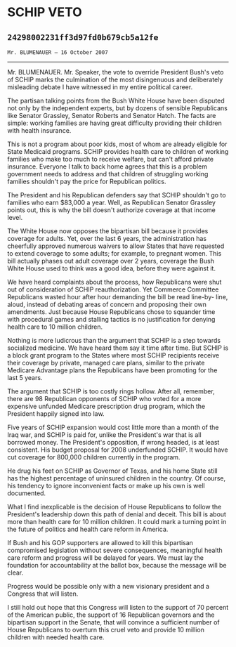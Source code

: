 # SCHIP VETO
## `24298002231ff3d97fd0b679cb5a12fe`
`Mr. BLUMENAUER — 16 October 2007`

---


Mr. BLUMENAUER. Mr. Speaker, the vote to override President Bush's 
veto of SCHIP marks the culmination of the most disingenuous and 
deliberately misleading debate I have witnessed in my entire political 
career.

The partisan talking points from the Bush White House have been 
disputed not only by the independent experts, but by dozens of sensible 
Republicans like Senator Grassley, Senator Roberts and Senator Hatch. 
The facts are simple: working families are having great difficulty 
providing their children with health insurance.

This is not a program about poor kids, most of whom are already 
eligible for State Medicaid programs. SCHIP provides health care to 
children of working families who make too much to receive welfare, but 
can't afford private insurance. Everyone I talk to back home agrees 
that this is a problem government needs to address and that children of 
struggling working families shouldn't pay the price for Republican 
politics.

The President and his Republican defenders say that SCHIP shouldn't 
go to families who earn $83,000 a year. Well, as Republican Senator 
Grassley points out, this is why the bill doesn't authorize coverage at 
that income level.

The White House now opposes the bipartisan bill because it provides 
coverage for adults. Yet, over the last 6 years, the administration has 
cheerfully approved numerous waivers to allow States that have 
requested to extend coverage to some adults; for example, to pregnant 
women. This bill actually phases out adult coverage over 2 years, 
coverage the Bush White House used to think was a good idea, before 
they were against it.

We have heard complaints about the process, how Republicans were shut 
out of consideration of SCHIP reauthorization. Yet Commerce Committee 
Republicans wasted hour after hour demanding the bill be read line-by-
line, aloud, instead of debating areas of concern and proposing their 
own amendments. Just because House Republicans chose to squander time 
with procedural games and stalling tactics is no justification for 
denying health care to 10 million children.

Nothing is more ludicrous than the argument that SCHIP is a step 
towards socialized medicine. We have heard them say it time after time. 
But SCHIP is a block grant program to the States where most SCHIP 
recipients receive their coverage by private, managed care plans, 
similar to the private Medicare Advantage plans the Republicans have 
been promoting for the last 5 years.

The argument that SCHIP is too costly rings hollow. After all, 
remember, there are 98 Republican opponents of SCHIP who voted for a 
more expensive unfunded Medicare prescription drug program, which the 
President happily signed into law.

Five years of SCHIP expansion would cost little more than a month of 
the Iraq war, and SCHIP is paid for, unlike the President's war that is 
all borrowed money. The President's opposition, if wrong headed, is at 
least consistent. His budget proposal for 2008 underfunded SCHIP. It 
would have cut coverage for 800,000 children currently in the program.

He drug his feet on SCHIP as Governor of Texas, and his home State 
still has the highest percentage of uninsured children in the country. 
Of course, his tendency to ignore inconvenient facts or make up his own 
is well documented.

What I find inexplicable is the decision of House Republicans to 
follow the President's leadership down this path of denial and deceit. 
This bill is about more than health care for 10 million children. It 
could mark a turning point in the future of politics and health care 
reform in America.

If Bush and his GOP supporters are allowed to kill this bipartisan 
compromised legislation without severe consequences, meaningful health 
care reform and progress will be delayed for years. We must lay the 
foundation for accountability at the ballot box, because the message 
will be clear.


Progress would be possible only with a new visionary president and a 
Congress that will listen.

I still hold out hope that this Congress will listen to the support 
of 70 percent of the American public, the support of 16 Republican 
governors and the bipartisan support in the Senate, that will convince 
a sufficient number of House Republicans to overturn this cruel veto 
and provide 10 million children with needed health care.
